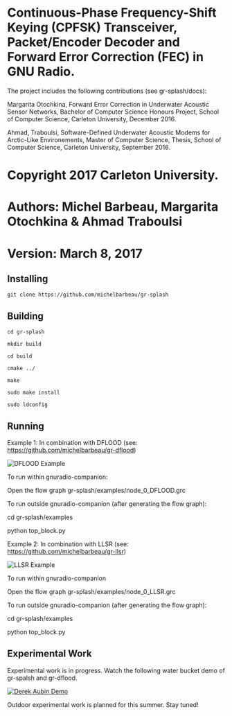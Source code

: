 #  Continuous-Phase Frequency-Shift Keying (CPFSK) Transceiver, Packet/Encoder Decoder and Forward Error Correction (FEC) in GNU Radio.

The project includes the following contributions (see gr-splash/docs):

Margarita Otochkina, Forward Error Correction in Underwater Acoustic Sensor Networks, Bachelor of Computer Science Honours Project, School of Computer Science, Carleton University, December 2016.

Ahmad, Traboulsi, Software-Defined Underwater Acoustic Modems for Arctic-Like Environements, Master of Computer Science, Thesis, School of Computer Science, Carleton University, September 2016.


# Copyright 2017 Carleton University.
# Authors: Michel Barbeau, Margarita Otochkina & Ahmad Traboulsi
# Version: March 8, 2017

## Installing 

`git clone https://github.com/michelbarbeau/gr-splash`

## Building


```
cd gr-splash

mkdir build

cd build 

cmake ../

make

sudo make install

sudo ldconfig

```

## Running

Example 1: In combination with DFLOOD (see: https://github.com/michelbarbeau/gr-dflood)

![DFLOOD Example](https://github.com/michelbarbeau/gr-splash/blob/master/node_DFLOOD.png)

To run within gnuradio-companion:

Open the flow graph  gr-splash/examples/node_0_DFLOOD.grc

To run outside gnuradio-companion (after generating the flow graph):

cd gr-splash/examples

python top_block.py

Example 2: In combination with LLSR (see: https://github.com/michelbarbeau/gr-llsr)

![LLSR Example](https://github.com/michelbarbeau/gr-splash/blob/master/node_LLSR.png)

To run within gnuradio-companion 

Open the flow graph  gr-splash/examples/node_0_LLSR.grc

To run outside gnuradio-companion (after generating the flow graph):

cd gr-splash/examples

python top_block.py

## Experimental Work

Experimental work is in progress. Watch the following water bucket demo of gr-spalsh and gr-dflood.

[![Derek Aubin Demo](https://i1.ytimg.com/vi/6tYkVLcpsKY/hqdefault.jpg)](https://youtu.be/6tYkVLcpsKY)

Outdoor experimental work is planned for this summer. Stay tuned!

